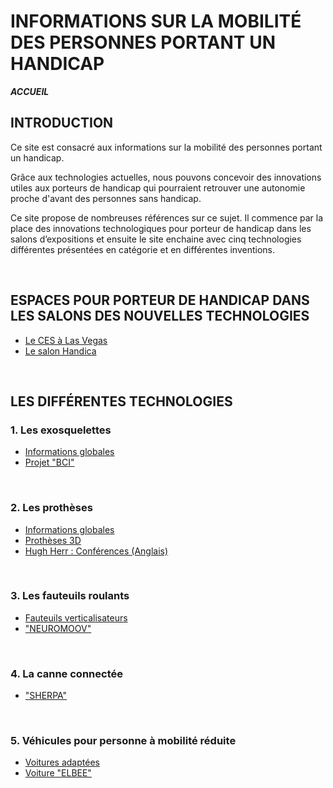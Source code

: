 # INFORMATIONS SUR LA MOBILITÉ DES PERSONNES PORTANT UN HANDICAP 
**_ACCUEIL_**
## INTRODUCTION

Ce site est consacré aux informations sur la mobilité des personnes portant un handicap.

Grâce aux technologies actuelles, nous pouvons concevoir des innovations utiles aux porteurs de handicap qui pourraient retrouver une autonomie proche d'avant des personnes sans handicap.

Ce site propose de nombreuses références sur ce sujet. 
Il commence par la place des innovations technologiques pour porteur de handicap dans les salons d’expositions et ensuite le site enchaine avec cinq technologies différentes présentées en catégorie et en différentes inventions.   

<br/>

## ESPACES POUR PORTEUR DE HANDICAP DANS LES SALONS DES NOUVELLES TECHNOLOGIES 
* [Le CES à Las Vegas](ces.md)
* [Le salon Handica](handica.md) 

<br/>

## LES DIFFÉRENTES TECHNOLOGIES

### 1. Les exosquelettes 
- [Informations globales](exoprésent.md)
- [Projet "BCI"](BCI.md)

<br/>

### 2. Les prothèses
- [Informations globales](Prothèseinfo.md)
- [Prothèses 3D](Prothèse3D.md)
- [Hugh Herr : Conférences (Anglais)](Hughvidéo.md)

<br/>

### 3. Les fauteuils roulants
- [Fauteuils verticalisateurs](FauteuilVertical.md)
- ["NEUROMOOV"](Neuromoov.md)


<br/>

### 4. La canne connectée
- ["SHERPA"](Canneconnectée.md)

<br/>

### 5. Véhicules pour personne à mobilité réduite
- [Voitures adaptées](Voitureadaptée.md)
- [Voiture "ELBEE"](Elbee.md)
